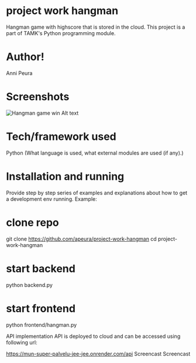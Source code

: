 # project work hangman
Hangman game with highscore that is stored in the cloud. This project is a part of TAMK's Python programming module.

# Author!
Anni Peura

# Screenshots
![Hangman game win](https://user-images.githubusercontent.com/113358099/235179778-35753261-36dd-428a-93d2-1211604dd15b.jpg)
Alt text

# Tech/framework used
Python (What language is used, what external modules are used (if any).)

# Installation and running
Provide step by step series of examples and explanations about how to get a development env running. Example:

# clone repo
git clone https://github.com/apeura/project-work-hangman
cd project-work-hangman

# start backend
python backend.py

# start frontend
python frontend/hangman.py


API implementation
API is deployed to cloud and can be accessed using following url:

https://mun-super-palvelu-jee-jee.onrender.com/api
Screencast
Screencast
